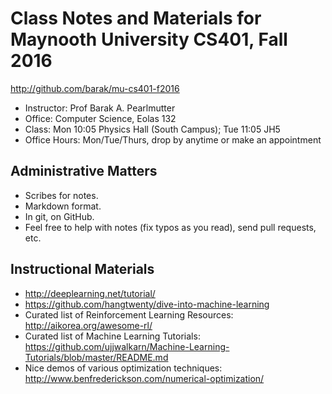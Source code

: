 Class Notes and Materials for Maynooth University CS401, Fall 2016
==================================================================

http://github.com/barak/mu-cs401-f2016

* Instructor: Prof Barak A. Pearlmutter
* Office: Computer Science, Eolas 132
* Class: Mon 10:05 Physics Hall (South Campus); Tue 11:05 JH5
* Office Hours: Mon/Tue/Thurs, drop by anytime or make an appointment

Administrative Matters
----------------------

* Scribes for notes.
* Markdown format.
* In git, on GitHub.
* Feel free to help with notes (fix typos as you read), send pull requests, etc.

Instructional Materials
-----------------------

* http://deeplearning.net/tutorial/
* https://github.com/hangtwenty/dive-into-machine-learning
* Curated list of Reinforcement Learning Resources: http://aikorea.org/awesome-rl/
* Curated list of Machine Learning Tutorials: https://github.com/ujjwalkarn/Machine-Learning-Tutorials/blob/master/README.md
* Nice demos of various optimization techniques:
  http://www.benfrederickson.com/numerical-optimization/
